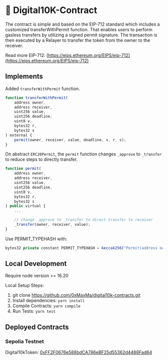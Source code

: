 # 💸 Digital10K-Contract
The contract is simple and based on the EIP-712 standard which includes a customized transferWithPermit function. That enables users to perform gasless transfers by utilizing a signed permit signature. The transaction is then executed by a Relayer to transfer the token from the owner to the receiver.

Read more EIP-712: [https://eips.ethereum.org/EIPS/eip-712](https://eips.ethereum.org/EIPS/eip-712)

## Implements

Added `transferWithPermit` function.
```javascript
function transferWithPermit(
    address owner,
    address receiver,
    uint256 value,
    uint256 deadline,
    uint8 v,
    bytes32 r,
    bytes32 s
) external {
    permit(owner, receiver, value, deadline, v, r, s);
}
```

On abstract `ERC20Permit`, the `permit` function changes `_approve` to `_transfer` to reduce steps to directly transfer.

```javascript
function permit(
    address owner,
    address receiver,
    uint256 value,
    uint256 deadline,
    uint8 v,
    bytes32 r,
    bytes32 s
) public virtual {
    ...

    // change _approve to _transfer to direct transfer to receiver
    _transfer(owner, receiver, value);
}
```

Use PERMIT_TYPEHASH with:
```javascript
bytes32 private constant PERMIT_TYPEHASH = keccak256("Permit(address owner,address receiver,uint256 value,uint256 nonce,uint256 deadline)");
```

## Local Development
Require node version >= 16.20

Local Setup Steps:
1. git clone https://github.com/0xMaxMa/digital10k-contracts.git
1. Install dependencies: `yarn install` 
1. Compile Contracts: `yarn compile`
1. Run Tests: `yarn test`

## Deployed Contracts

### Sepolia Testnet
Digital10kToken: [0xFF2F0676e588bdCA786eBF25d55362d4488Fad64](https://sepolia.etherscan.io/address/0xFF2F0676e588bdCA786eBF25d55362d4488Fad64)
